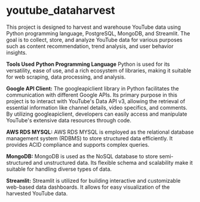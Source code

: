 # youtube_dataharvest
This project is designed to harvest and warehouse YouTube data using Python programming language, PostgreSQL, MongoDB, and Streamlit. The goal is to collect, store, and analyze YouTube data for various purposes such as content recommendation, trend analysis, and user behavior insights.

**Tools Used** 
**Python Programming Language**
Python is used for its versatility, ease of use, and a rich ecosystem of libraries, making it suitable for web scraping, data processing, and analysis.

**Google API Client:**
The googleapiclient library in Python facilitates the communication with different Google APIs. Its primary purpose in this project is to interact with YouTube's Data API v3, allowing the retrieval of essential information like channel details, video specifics, and comments. By utilizing googleapiclient, developers can easily access and manipulate YouTube's extensive data resources through code.

**AWS RDS MYSQL:** 
AWS RDS MYSQL is employed as the relational database management system (RDBMS) to store structured data efficiently. It provides ACID compliance and supports complex queries.

**MongoDB:** 
MongoDB is used as the NoSQL database to store semi-structured and unstructured data. Its flexible schema and scalability make it suitable for handling diverse types of data.

**Streamlit:**
Streamlit is utilized for building interactive and customizable web-based data dashboards. It allows for easy visualization of the harvested YouTube data.
